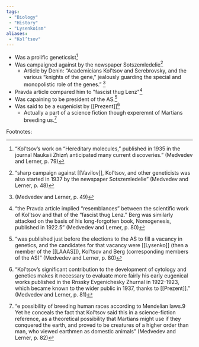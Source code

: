 ```yaml
---
tags:
 - "Biology"
 - "History"
 - "Lysenkoism"
aliases:
 - "Kol’tsov"
---
```

- Was a prolific geneticsist[^3]
- Was campaigned against by the newspaper Sotszemledelie[^1]
	- Article by Denin: “Academicians Kol’tsov and Serebrovsky,  and the various “knights of the gene,” jealously guarding the special and monopolistic role of the genes.”  [^2]
- Pravda article compared him to "fascist thug Lenz"[^4]
- Was capaining to be president of the AS.[^5]
- Was said to be a eugenicist by [[Prezent]][^6]
	- Actually a part of a science fiction though experemnt of Martians breeding us.[^7]



Footnotes:

[^1]:“sharp campaign against [[Vavilov]], Kol’tsov, and other  geneticists was also started in 1937 by the newspaper Sotszemledelie”  (Medvedev and Lerner, p. 48)

[^2]:(Medvedev and Lerner, p. 49)

[^3]:“Kol’tsov’s work on “Hereditary  molecules,” published in 1935 in the journal Nauka i Zhizn\  anticipated many current discoveries.”  (Medvedev and Lerner, p. 79)

[^4]:“the  Pravda article implied “resemblances” between the scientific  work of Kol’tsov and that of the “fascist thug Lenz.” Berg  was similarly attacked on the basis of his long-forgotten book,  Nomogenesis, published in 1922.5”  (Medvedev and Lerner, p. 80)

[^5]:“was published just before the elections to the  AS to fill a vacancy in genetics, and the candidates for that  vacancy were [[Lysenko]] (then a member of the [[LAAAS]]),  Kol’tsov and Berg (corresponding members of the AS)”  (Medvedev and Lerner, p. 80)

[^6]:“Kol’tsov’s significant contribution to the development of  cytology and genetics makes it necessary to evaluate more  fairly his early eugenical works published in the Rnssky  Evgenichesky Zhurnal in 1922-1923, which became known  to the wider public in 1937, thanks to [[Prezent]].”  (Medvedev and Lerner, p. 81)

[^7]:“e possibility of breeding human races according to  Mendelian laws.9 Yet he conceals the fact that Kol’tsov said  this in a science-fiction reference, as a theoretical possibility  that Martians might use if they conquered the earth, and  proved to be creatures of a higher order than man, who  viewed earthmen as domestic animals”  (Medvedev and Lerner, p. 82)
